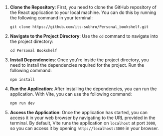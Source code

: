 1. **Clone the Repository**: First, you need to clone the GitHub repository of the React application to your local machine. You can do this by running the following command in your terminal:
   ```
   git clone https://github.com/its-subhro/Personal_bookshelf.git
   ```

2. **Navigate to the Project Directory**: Use the `cd` command to navigate into the project directory:
   ```
   cd Personal Bookshelf
   ```

3. **Install Dependencies**: Once you're inside the project directory, you need to install the dependencies required for the project. Run the following command:
   ```
   npm install
   ```

4. **Run the Application**: After installing the dependencies, you can run the application. With Vite, you can use the following command:
   ```
   npm run dev
   ```

5. **Access the Application**: Once the application has started, you can access it in your web browser by navigating to the URL provided in the terminal. By default, Vite runs the application on `localhost` at port `3000`, so you can access it by opening `http://localhost:3000` in your browser.